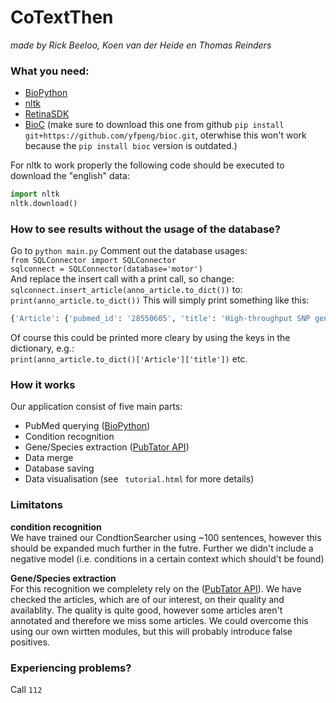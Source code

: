 # CoTextThen
*made by Rick Beeloo, Koen van der Heide en Thomas Reinders*

### What you need:
* [BioPython](https://github.com/biopython/biopython)
*  [nltk](https://github.com/nltk/nltk) 
* [RetinaSDK](https://github.com/cortical-io/retina-sdk.py) 
* [BioC](https://github.com/yfpeng/bioc.git) (make sure to download this one from github ```pip install git+https://github.com/yfpeng/bioc.git```, oterwhise this won't work because the ```pip install bioc``` version is outdated.)


For nltk to work properly the following code should be executed to download the "english" data:
```python
import nltk
nltk.download()
```
### How to see results without the usage of the database?
Go to ```python main.py```
Comment out the database usages:  
```from SQLConnector import SQLConnector```  
```sqlconnect = SQLConnector(database='motor')```  
And replace the insert call with a print call, so change:  
```sqlconnect.insert_article(anno_article.to_dict())``` 
to:  
```print(anno_article.to_dict())``` 
This will simply print something like this:  
```python
{'Article': {'pubmed_id': '28550605', 'title': 'High-throughput SNP genotyping of modern and wild emmer wheat for yield and root morphology using a combined association and linkage analysis.', 'authors': ['Lucas SJ', 'Salantur A', 'Yazar S', 'Budak H']}, 'Gene': [], 'Organism': [{'taxonomy_id': '4565', 'name': 'Triticum aestivum', 'common_name': 'bread wheat', 'genus': 'Triticum'}, {'taxonomy_id': '4565', 'name': 'Triticum aestivum', 'common_name': 'bread wheat', 'genus': 'Triticum'}, {'taxonomy_id': '4565', 'name': 'Triticum aestivum', 'common_name': 'bread wheat', 'genus': 'Triticum'}, {'taxonomy_id': None, 'name': None, 'common_name': None, 'genus': None}], 'Condition': [{'name': '(1) stress', 'sentence': 'Using a combined linkage and association mapping approach, we generated a genetic map including 1345 SNP markers, and identified markers linked to 6 QTLs for coleoptile length (2), heading date (1), anthocyanin accumulation (1) and osmotic stress tolerance (2).', 'score': 0.573170731707317}, {'name': 'osmotic stress', 'sentence': 'Using a combined linkage and association mapping approach, we generated a genetic map including 1345 SNP markers, and identified markers linked to 6 QTLs for coleoptile length (2), heading date (1), anthocyanin accumulation (1) and osmotic stress tolerance (2).', 'score': 0.573170731707317}]}
```
Of course this could be printed more cleary by using the keys in the dictionary, e.g.:  
```print(anno_article.to_dict()['Article']['title'])``` etc. 


### How it works  
Our application consist of five main parts:
* PubMed querying ([BioPython](https://github.com/biopython/biopython))
* Condition recognition
* Gene/Species extraction ([PubTator API](https://www.ncbi.nlm.nih.gov/CBBresearch/Lu/Demo/tmTools/#RESTfulIntroduction))
* Data merge
* Database saving
* Data visualisation (see ``` tutorial.html``` for more details)


### Limitatons
**condition recognition**   
We have trained our CondtionSearcher using ~100 sentences, however this should be expanded much further in the futre. Further we didn't include a negative model (i.e. conditions in a certain context which should't be found)

**Gene/Species extraction**  
For this recognition we complelety rely on the ([PubTator API](https://www.ncbi.nlm.nih.gov/CBBresearch/Lu/Demo/tmTools/#RESTfulIntroduction)). We have checked the articles, which are of our interest, on their quality and availablity. The quality is quite good, however some articles aren't annotated and therefore we miss some articles. We could overcome this using our own wirtten modules, but this will probably introduce false positives. 

### Experiencing problems?
 Call ```112``` 


